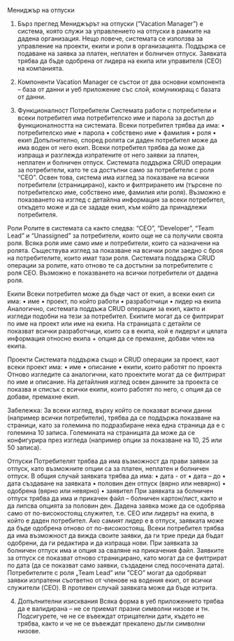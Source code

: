 Мениджър на отпуски

1.	Бърз преглед
Мениджърът на отпуски (“Vacation Manager”) е система, която служи за управлението на отпуски в рамките на дадена организация. Нещо повече, системата се използва за управление на проекти, екипи и роли в организацията. Поддържа се подаване на заявка за платен, неплатен и болничен отпуск. Заявката трябва да бъде одобрена от лидера на екипа или управителя (CEO) на компанията.

2.	Компоненти
Vacation Manager се състои от два основни компонента – база от данни и уеб приложение със слой, комуникиращ с базата от данни. 

3.	Функционалност
Потребители
Системата работи с потребители и всеки потребител има потребителско име и парола за достъп до функционалността на системата. Всеки потребител трябва да има:
•	потребителско име
•	парола
•	собствено име
•	фамилия
•	роля
•	екип
Допълнително, според ролята си даден потребител може да има воден от него екип. Всеки потребител трябва да може да изпраща и разглежда изпратените от него заявки за платен, неплатен и болничен отпуск. Системата поддържа CRUD операции за потребители, като те са достъпни само за потребители с роля “CEO”. Освен това, система има изглед за показване на всички потребители (страницирано), както и филтрирането им (търсене по потребителско име, собствено име, фамилия или роля). Възможно е показването на изглед с детайлна информация за всеки потребител, откъдето може и да се зададе екип, към който да принадлежи потребителя.

Роли
	Ролите в системата са както следва: “CEO”, “Developer”, “Team Lead” и “Unassigned” за потребители, които още не са получили своята роля. Всяка роля име само име и потребители, които са назначени на ролята. Съществува изглед за показване на всички роли заедно с броя на потребителите, които имат тази роля. Системата поддържа CRUD операции за ролите, като отново те са достъпни за потребителите с роля CEO. Възможно е показването на всички потребители от дадена роля.

Екипи
Всеки потребител може да бъде част от екип, а всеки екип си има:
•	име
•	проект, по който работи
•	разработчици
•	лидер на екипа
Аналогично, системата поддъжа CRUD операции за екип, както и изгледи подобни на тези за потребител. Екипите могат да се филтрират по име на проект или име на екипа. На страницата с детайли се показват всички разработчици, които са в екипа, кой е лидерът и цялата информация относно екипа + опция да се премахне, добави член на екипа. 

Проекти
Системата поддържа също и CRUD операции за проект, каот всеки проект има:
•	име
•	описание
•	екипи, които работят по проекта
Отново изгледите са аналогични, като проектите могат да се филтрират по име и описание. На детайлния изглед освен данните за проекта се показва и списък с всички екипи, които работят по него, с опция да се добави, премахне екип.

Забележка: За всеки изглед, върху който се показват всички данни (например всички потребители), трябва да се поддържа показване на страници, като за големина по подразбиране нека една страница да е с големина 10 записа. Големината на страницата да може да се конфигурира през изгледа (например опции за показване на 10, 25 или 50 записа).

Отпуски
	Потребителят трябва да има възможност да прави заявки за отпуск, като възможните опции са за платен, неплатен и болничен отпуск. В общия случай заявката трябва да има:
•	дата - от
•	дата – до
•	дата създаване на заявката
•	половин ден отпуск (вярно или невярно)
•	одобрена (вярно или невярно)
•	заявител
При заявката за болничен отпуск трябва да има и прикачен файл – болничен картон/лист, както и да липсва опцията за половин ден.
Дадена заявка може да се одобрява само от по-високостоящ служител, т.е. CEO или лидерът на екипа, в който е даден потребител. Ако самият лидер е в отпуск, заявката може да бъде одобрена отново от по-високостоящ. 
Всеки потребител трябва да има възможност да вижда своите заявки, да ги трие преди да бъдат одобрени, да ги редактира и да изпраща нови. При заявката за болничен отпуск има и опция за сваляне на прикачения файл. Заявките за отпуск се показват отново страницирано, като могат да се филтрират по дата (да се показват само заявки, създадени след посочената дата).
Потребителите с роля „Team Lead” или ”CEO” могат да одобряват заявки изпратени съответно от членове на водения екип, от всички служители (CEO). В противен случай заявката може да бъде изтрита.

4.	Допълнителни изисквания
Всяка форма в уеб приложението трябва да е валидирана – не се приемат празни символни низове и тн. Подсигурете, че не се въвеждат отрицателни дати, където не трябва, както и че не се въвеждат прекалено дъгли символни низове.
